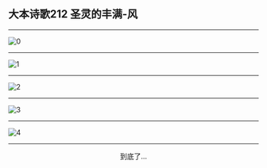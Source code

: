 
## 大本诗歌212 圣灵的丰满-风
        
<div id="aplayer0"></div>

---

<img alt="0" data-original="https://cdn.jsdelivr.net/gh/k34869/shi/data/d0211/0">

---

<img alt="1" data-original="https://cdn.jsdelivr.net/gh/k34869/shi/data/d0211/1">

---

<img alt="2" data-original="https://cdn.jsdelivr.net/gh/k34869/shi/data/d0211/2">

---

<img alt="3" data-original="https://cdn.jsdelivr.net/gh/k34869/shi/data/d0211/3">

---

<img alt="4" data-original="https://cdn.jsdelivr.net/gh/k34869/shi/data/d0211/4">

---

<p style="text-align: center">到底了...</p>

<script src="/js/dist-view.js"></script>

<script>
MAIN.id = 'd0211';
        
const ap0 = new APlayer({
    container: document.getElementById('aplayer0'),
    volume: 1,
    loop: 'none',
    preload: 'none',
    audio: [{
        name: '大本诗歌212.mp3',
        artist: '大本诗歌',
        url: 'https://res.wx.qq.com/voice/getvoice?mediaid=MzI0NTk3MDM5M18yMjQ3NDkwMjYx',
        cover: '/favicon'
    }]
});
</script>
